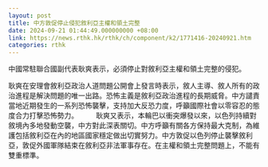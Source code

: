 ```yaml
---
layout: post
title: 中方敦促停止侵犯敘利亞主權和領土完整
date: 2024-09-21 01:44:49.000000000 +08:00
link: https://news.rthk.hk/rthk/ch/component/k2/1771416-20240921.htm
categories: rthk
---
```


中國常駐聯合國副代表耿爽表示，必須停止對敘利亞主權和領土完整的侵犯。

耿爽在安理會敘利亞政治人道問題公開會上發言時表示，敘人主導、敘人所有的政治進程是解決問題的唯一出路。恐怖主義是敘利亞政治進程的長期威脅。中方譴責當地近期發生的一系列恐怖襲擊，支持加大反恐力度，呼籲國際社會以零容忍的態度合力打擊恐怖勢力。
　　
耿爽又表示，本輪巴以衝突爆發以來，以色列持續對敘境內多地發動空襲，中方對此深表關切。中方呼籲有關各方保持最大克制，為維護包括敘利亞在內的地區國家穩定做出切實努力。中方敦促以色列停止襲擊敘利亞，敦促外國軍隊結束在敘利亞非法軍事存在。在主權和領土完整問題上，不能有雙重標準。
